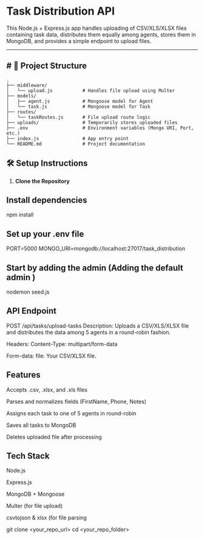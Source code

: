 # Task Distribution API

This Node.js + Express.js app handles uploading of CSV/XLS/XLSX files containing task data, distributes them equally among  agents, stores them in MongoDB, and provides a simple endpoint to upload files.

---

## # 📁 Project Structure

```
.
├── middleware/
│   └── upload.js           # Handles file upload using Multer
├── models/
│   ├── agent.js            # Mongoose model for Agent
│   └── task.js             # Mongoose model for Task
├── routes/
│   └── taskRoutes.js       # File upload route logic
├── uploads/                # Temporarily stores uploaded files
├── .env                    # Environment variables (Mongo URI, Port, etc.)
├── index.js                # App entry point
└── README.md               # Project documentation
```

## 🛠️ Setup Instructions

1. **Clone the Repository**

## Install dependencies
npm install
## Set up your .env file
PORT=5000
MONGO_URI=mongodb://localhost:27017/task_distribution

## Start by adding the admin (Adding the default admin )
nodemon seed.js

##  API Endpoint
POST /api/tasks/upload-tasks
Description:
Uploads a CSV/XLS/XLSX file and distributes the data among 5 agents in a round-robin fashion.

Headers:
Content-Type: multipart/form-data

Form-data:
file: Your CSV/XLSX file.

## Features
Accepts .csv, .xlsx, and .xls files

Parses and normalizes fields (FirstName, Phone, Notes)

Assigns each task to one of 5 agents in round-robin

Saves all tasks to MongoDB

Deletes uploaded file after processing

##  Tech Stack
Node.js

Express.js

MongoDB + Mongoose

Multer (for file upload)

csvtojson & xlsx (for file parsing

git clone <your_repo_url>
cd <your_repo_folder>

